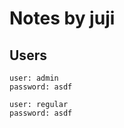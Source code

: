 # Notes by juji

## Users

```
user: admin
password: asdf
```

```
user: regular
password: asdf
```

